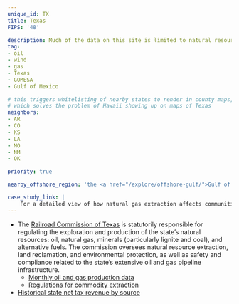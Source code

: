 ```yaml
---
unique_id: TX
title: Texas
FIPS: '48'

description: Much of the data on this site is limited to natural resource extraction on federal land, which represents 1.8% of all land in Texas. Texas also borders an offshore area with significant natural resource extraction, which may contribute to the state’s economy.
tag:
- oil
- wind
- gas
- Texas
- GOMESA
- Gulf of Mexico

# this triggers whitelisting of nearby states to render in county maps,
# which solves the problem of Hawaii showing up on maps of Texas
neighbors:
- AR
- CO
- KS
- LA
- MO
- NM
- OK

priority: true

nearby_offshore_region: 'the <a href="/explore/offshore-gulf/">Gulf of Mexico</a>'

case_study_link: |
    For a detailed view of how natural gas extraction affects communities in Texas, read the [case study on Tarrant and Johnson Counties](/case-studies/tarrant-and-johnson/).
---
```


* The [Railroad Commission of Texas](http://www.rrc.state.tx.us/) is statutorily responsible for regulating the exploration and production of the state’s natural resources: oil, natural gas, minerals (particularly lignite and coal), and alternative fuels. The commission oversees natural resource extraction, land reclamation, and environmental protection, as well as safety and compliance related to the state’s extensive oil and gas pipeline infrastructure.
  - [Monthly oil and gas production data](http://www.rrc.state.tx.us/oil-gas/research-and-statistics/production-data/texas-monthly-oil-gas-production/)
  - [Regulations for commodity extraction](http://www.rrc.texas.gov/general-counsel/rules/current-rules/)
* [Historical state net tax revenue by source](http://www.texastransparency.org/State_Finance/Budget_Finance/Reports/Revenue_by_Source/revenue_hist.php)
